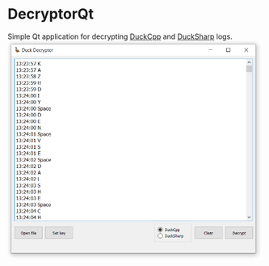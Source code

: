# DecryptorQt
Simple Qt application for decrypting [DuckCpp](https://github.com/zorggish/DuckCpp) and [DuckSharp](https://github.com/zorggish/DuckSharp) logs.
<br><img src="https://github.com/zorggish/DecryptorQt/blob/master/screenshot.PNG" alt="Screenshot" width="650">
